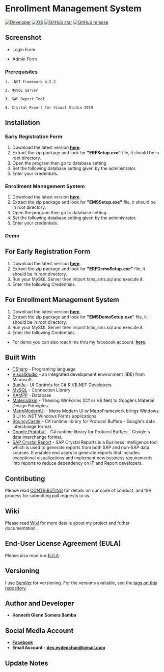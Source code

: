 # Enrollment Management System
[![Developer](https://img.shields.io/badge/Developed%20by%3A-Kenneth%20Glenn%20Somera%20Bamba-brightgreen.svg)](https://github.com/EydeeChan/)
[![OS](https://img.shields.io/badge/OS%3A-Windows%207%20and%20up-blue.svg)](https://github.com/EydeeChan/Voting-Management-System)
[![GitHub star](https://img.shields.io/github/stars/EydeeChan/Enrollment-Management-System.svg)](https://github.com/EydeeChan/Enrollment-Management-System)
[![GitHub release](https://img.shields.io/github/release/EydeeChan/Enrollment-Management-System.svg)](https://github.com/EydeeChan/Enrollment-Management-System)


## Screenshot


- Login Form


- Admin Form 

### Prerequisites
```
1. .NET Framework 4.5.2
```
```
2. MySQL Server
```
```
3. SAP Report Tool
```
```
4. Crystal Report for Visual Studio 2019
```

## Installation

### Early Registration Form
1. Download the latest version **[here](https://github.com/EydeeChan/Enrollment-Management-System/releases)**.
2. Extract the zip package and look for **"ERFSetup.exe"** file, it should be in root directory.
3. Open the program then go to database setting.
4. Set the following database setting given by the administrator.
5. Enter your credentials.

### Enrollment Management System
1. Download the latest version **[here](https://github.com/EydeeChan/Enrollment-Management-System/releases)**.
2. Extract the zip package and look for **"EMSSetup.exe"** file, it should be in root directory.
3. Open the program then go to database setting.
4. Set the following database setting given by the administrator.
5. Enter your credentials.

### Demo

## For Early Registration Form
1. Download the latest version **[here](https://github.com/EydeeChan/Enrollment-Management-System/releases)**.
2. Extract the zip package and look for **"ERFDemoSetup.exe"** file, it should be in root directory.
3. Run your MySQL Server then import tshs_sms.sql and execute it.
4. Enter the following Credentials.

## For Enrollment Management System
1. Download the latest version **[here](https://github.com/EydeeChan/Enrollment-Management-System/releases)**.
2. Extract the zip package and look for **"EMSDemoSetup.exe"** file, it should be in root directory.
3. Run your MySQL Server then import tshs_sms.sql and execute it.
4. Enter the following Credentials.


* For demo you can also reach me thru my facebook account. **[here](https://facebook.com/EydeeChan)**.


## Built With

* [CSharp](https://docs.microsoft.com/en-us/dotnet/csharp/) - Programing language
* [VisualStudio](https://visualstudio.microsoft.com/) - an integrated development environment (IDE) from Microsoft.
* [Bunifu](https://bunifuframework.com/docs/) - UI Controls for C# & VB.NET Developers
* [MySQL](https://github.com/mysql) - Connection Library
* [XAMPP](https://www.apachefriends.org/index.html) - Database
* [MaterialSkin](https://github.com/IgnaceMaes/WinForms-MaterialSkin) - Theming WinForms (C# or VB.Net) to Google's Material Design Principles.
* [MetroModernUI](http://denricdenise.info/) - Metro Modern UI or MetroFramework brings Windows 8 UI to .NET Windows Forms applications.
* [BouncyCastle](http://www.bouncycastle.org/csharp/) - C# runtime library for Protocol Buffers - Google's data interchange format.
* [Google.Protobuf](https://github.com/protocolbuffers/protobuf) - C# runtime library for Protocol Buffers - Google's data interchange format.
* [SAP Crystal Report](https://www.sap.com/sea/products/crystal-reports.html) - SAP Crystal Reports is a Business Intelligence tool which is used to generate reports from both SAP and non-SAP data sources. It enables end users to generate reports that includes exceptional visualizations and implement new business requirements into reports to reduce dependency on IT and Report developers.

## Contributing

Please read [CONTRIBUTING](CONTRIBUTING.md) for details on our code of conduct, and the process for submitting pull requests to us.

## Wiki

Please read [Wiki](https://github.com/EydeeChan/Enrollment-Management-System/wiki) for more details about my project and futher documentation.

## End-User License Agreement (EULA)
Please also read our [EULA](https://github.com/EydeeChan/Enrollment-Management-System/wiki/End-User-License-Agreement-(EULA)).

## Versioning

I use [SemVer](http://semver.org/) for versioning. For the versions available, see the [tags on this repository](https://github.com/EydeeChan/Enrollment-Management-System/tags).

## Author and Developer

* **Kenneth Glenn Somera Bamba** 

## Social Media Account
* **[Facebook](https://facebook.com/EydeeChan)**
* **Email Account - dev.eydeechan@gmail.com**

## Update Notes
